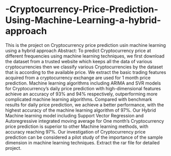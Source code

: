 # -Cryptocurrency-Price-Prediction-Using-Machine-Learning-a-hybrid-approach
This is the project on Cryptocurrency price prediction usin machine learning using a hybrid approach  Abstract:  To predict Cryptocurrency price at different frequencies using machine learning techniques, we first download the dataset from a trusted website which keeps all the data of various cryptocurrencies then we classify various Cryptocurrencies by the dataset that is according to the available price. We extract the basic trading features acquired from a cryptocurrency exchange are used for 1 month price prediction. Machine learning algorithms including ARIMA and SVR models for Cryptocurrency’s daily price prediction with high-dimensional features achieve an accuracy of 93% and 94% respectively, outperforming more complicated machine learning algorithms. Compared with benchmark results for daily price prediction, we achieve a better performance, with the highest accuracy of the machine learning algorithm of 97%. Our Hybrid Machine learning model including Support Vector Regression and Autoregressive integrated moving average for One month’s Cryptocurrency price prediction is superior to other Machine learning methods, with accuracy reaching 97%. Our investigation of Cryptocurrency price prediction can be considered a pilot study of the importance of the sample dimension in machine learning techniques.  Extract the rar file for detailed project.
